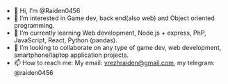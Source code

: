 - 👋 Hi, I’m @Raiden0456
- 👀 I’m interested in Game dev, back end(also web) and Object oriented programming.
- 🌱 I’m currently learning Web development, Node.js + express, PhP, JavaScript, React, Python (pandas).
- 💞️ I’m looking to collaborate on any type of game dev, web development, smartphone/laptop application projects.
- 📫 How to reach me: My email: vrezhraiden@gmail.com, my telegram: @raiden0456

<!---
Raiden0456/Raiden0456 is a ✨ special ✨ repository because its `README.md` (this file) appears on your GitHub profile.
You can click the Preview link to take a look at your changes.
--->
